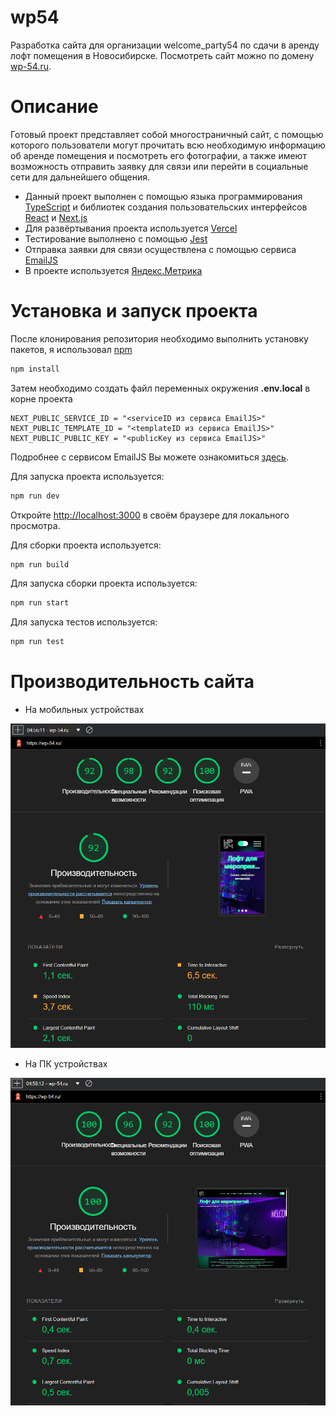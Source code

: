 # wp54

Разработка сайта для организации welcome_party54 по сдачи в аренду лофт помещения в Новосибирске. Посмотреть сайт можно
по домену [wp-54.ru](https://wp-54.ru/).

# Описание

Готовый проект представляет собой многостраничный сайт, с помощью которого пользователи могут прочитать всю необходимую
информацию об аренде помещения и посмотреть его фотографии, а также имеют возможность отправить заявку для связи или
перейти в социальные сети для дальнейшего общения.

* Данный проект выполнен с помощью языка программирования [TypeScript](https://www.typescriptlang.org/) и библиотек
  создания пользовательских интерфейсов [React](https://reactjs.org/)
  и [Next.js](https://nextjs.org/)
* Для
  развёртывания проекта используется [Vercel](https://vercel.com/)
* Тестирование выполнено с
  помощью [Jest](https://jestjs.io/)
* Отправка заявки для связи осуществлена с помощью сервиса [EmailJS](https://www.emailjs.com/)
* В проекте используется [Яндекс.Метрика](https://metrika.yandex.ru/welcome/)

# Установка и запуск проекта

После клонирования репозитория необходимо выполнить установку пакетов, я использовал [npm](https://www.npmjs.com/)

```bash
npm install
```

Затем необходимо создать файл переменных окружения **.env.local** в корне проекта

```
NEXT_PUBLIC_SERVICE_ID = "<serviceID из сервиса EmailJS>"
NEXT_PUBLIC_TEMPLATE_ID = "<templateID из сервиса EmailJS>"
NEXT_PUBLIC_PUBLIC_KEY = "<publicKey из сервиса EmailJS>"
```

Подробнее с сервисом EmailJS Вы можете ознакомиться [здесь](https://www.emailjs.com/docs/sdk/send-form/).

Для запуска проекта используется:

```bash
npm run dev
```

Откройте [http://localhost:3000](http://localhost:3000)  в своём браузере для локального просмотра.

Для сборки проекта используется:

```bash
npm run build
```

Для запуска сборки проекта используется:

```bash
npm run start
```

Для запуска тестов используется:

```bash
npm run test
```

# Производительность сайта

* На мобильных устройствах

![alt text](readmeImages/performanceMobileDevices.png)

* На ПК устройствах

![alt text](readmeImages/performanceDesktopDevices.png)


